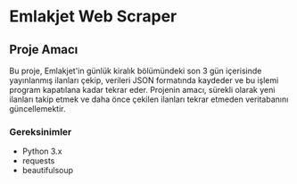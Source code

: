 # Emlakjet Web Scraper
 
## Proje Amacı
Bu proje, Emlakjet'in günlük kiralık bölümündeki son 3 gün içerisinde yayınlanmış ilanları çekip, verileri JSON formatında kaydeder ve bu işlemi program kapatılana kadar tekrar eder. Projenin amacı, sürekli olarak yeni ilanları takip etmek ve daha önce çekilen ilanları tekrar etmeden veritabanını güncellemektir.

### Gereksinimler
- Python 3.x
- requests
- beautifulsoup
